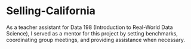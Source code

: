 # Selling-California

As a teacher assistant for Data 198 (Introduction to Real-World Data Science), I served as a mentor for this project by setting benchmarks, coordinating group meetings, and providing assistance when necessary.
